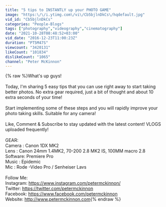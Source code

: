 ```yaml
---
title: "5 tips to INSTANTLY up your PHOTO GAME"
image: "https:\/\/i.ytimg.com\/vi\/Cb5bjlnDkCs\/hqdefault.jpg"
vid_id: "Cb5bjlnDkCs"
categories: "People-Blogs"
tags: ["photography","videography","cinematography"]
date: "2021-10-28T08:48:52+03:00"
vid_date: "2016-12-23T11:00:23Z"
duration: "PT5M47S"
viewcount: "3420131"
likeCount: "101834"
dislikeCount: "1065"
channel: "Peter McKinnon"
---
```

{% raw %}What's up guys! <br /><br />Today, I'm sharing 5 easy tips that you can use right away to start taking better photos. No extra gear required, just a bit of thought and about 10 extra seconds of your time! <br /><br />Start implementing some of these steps and you will rapidly improve your photo taking skills. Suitable for any camera!<br /><br />Like, Comment &amp; Subscribe to stay updated with the latest content! VLOGS uploaded frequently! <br /><br />GEAR:<br />Camera : Canon 1DX MK2<br />Lens : Canon 24mm 1.4MK2, 70-200 2.8 MK2 IS, 100MM macro 2.8<br />Software: Premiere Pro<br />Music : Epidemic<br />Mic : Rode -Video Pro / Senheiser Lavs<br /><br />Follow Me:<br />Instagram: <a rel="nofollow" target="blank" href="https://www.instagram.com/petermckinnon/">https://www.instagram.com/petermckinnon/</a><br />Twitter: <a rel="nofollow" target="blank" href="https://twitter.com/petermckinnon">https://twitter.com/petermckinnon</a><br />Facebook: <a rel="nofollow" target="blank" href="https://www.facebook.com/petermckinnon">https://www.facebook.com/petermckinnon</a><br />Website: <a rel="nofollow" target="blank" href="http://www.petermckinnon.com">http://www.petermckinnon.com</a>{% endraw %}
